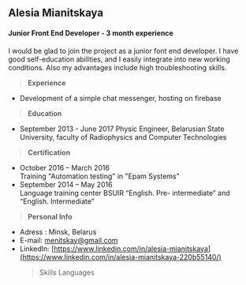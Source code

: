 ﻿## Alesia Mianitskaya

#### Junior Front End Developer - 3 month experience

I would be glad to join the project as a junior font end developer. I have good self-education abilities, and I easily integrate into new working conditions. Also my advantages include high troubleshooting skills.

> **Experience**

- Development of a simple chat messenger, hosting on firebase

> **Education**

- September 2013 - June 2017
  Physic Engineer, Belarusian State University, faculty of Radiophysics and Computer Technologies

> **Certification**

- October 2016 – March 2016  
  Training "Automation testing" in "Epam Systems"
- September 2014 – May 2016  
  Language training center BSUIR “English. Pre- intermediate” and “English. Intermediate”

> **Personal Info**

- Adress : Minsk, Belarus
- E-mail: menitskay@gmail.com
- LinkedIn: [https://www.linkedin.com/in/alesia-mianitskaya](https://www.linkedin.com/in/alesia-mianitskaya-220b55140/)
  > Skills
  > Languages
